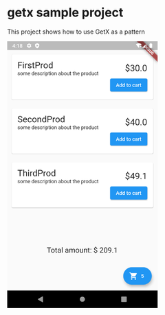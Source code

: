 # getx sample project

This project shows how to use GetX as a pattern

<img width="350" src="https://raw.githubusercontent.com/vellt/GetX-Sample-Tutor-Flutter/main/Screenshot_20220315_171830.png">

